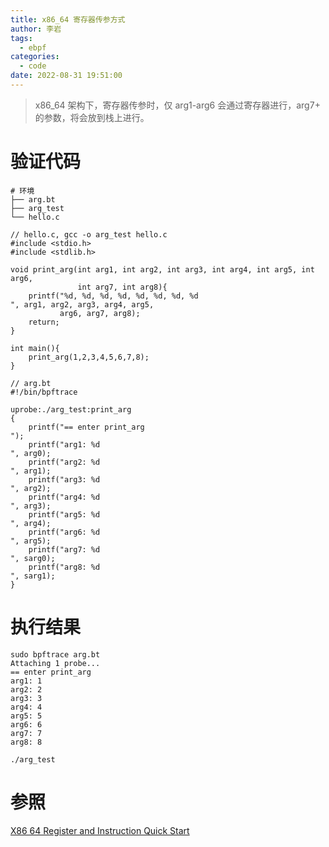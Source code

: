 ```yaml
---
title: x86_64 寄存器传参方式
author: 李岩
tags:
  - ebpf
categories:
  - code
date: 2022-08-31 19:51:00
---
```

> x86_64 架构下，寄存器传参时，仅 arg1-arg6 会通过寄存器进行，arg7+ 的参数，将会放到栈上进行。

# 验证代码
```
# 环境
├── arg.bt
├── arg_test
└── hello.c
```
```
// hello.c, gcc -o arg_test hello.c
#include <stdio.h>
#include <stdlib.h>

void print_arg(int arg1, int arg2, int arg3, int arg4, int arg5, int arg6,
               int arg7, int arg8){
    printf("%d, %d, %d, %d, %d, %d, %d, %d
", arg1, arg2, arg3, arg4, arg5,
           arg6, arg7, arg8);
    return;
}

int main(){
    print_arg(1,2,3,4,5,6,7,8);
}
```
```
// arg.bt
#!/bin/bpftrace

uprobe:./arg_test:print_arg
{
    printf("== enter print_arg
");
    printf("arg1: %d
", arg0);
    printf("arg2: %d
", arg1);
    printf("arg3: %d
", arg2);
    printf("arg4: %d
", arg3);
    printf("arg5: %d
", arg4);
    printf("arg6: %d
", arg5);
    printf("arg7: %d
", sarg0);
    printf("arg8: %d
", sarg1);
}
```

# 执行结果
```
sudo bpftrace arg.bt
Attaching 1 probe...
== enter print_arg
arg1: 1
arg2: 2
arg3: 3
arg4: 4
arg5: 5
arg6: 6
arg7: 7
arg8: 8

./arg_test
```

# 参照
[X86 64 Register and Instruction Quick Start](https://wiki.cdot.senecacollege.ca/wiki/X86_64_Register_and_Instruction_Quick_Start)
